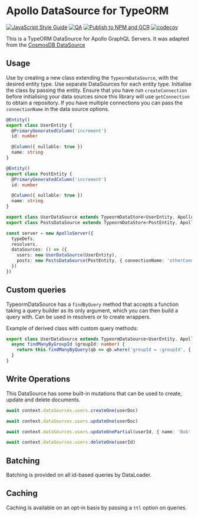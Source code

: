 # Apollo DataSource for TypeORM

[![JavaScript Style Guide](https://img.shields.io/badge/code_style-standard-brightgreen.svg)](https://standardjs.com)
[![QA](https://github.com/swantzter/apollo-datasource-typeorm/actions/workflows/qa.yml/badge.svg)](https://github.com/swantzter/apollo-datasource-typeorm/actions/workflows/qa.yml)
[![Publish to NPM and GCR](https://github.com/swantzter/apollo-datasource-typeorm/actions/workflows/publish.yml/badge.svg)](https://github.com/swantzter/apollo-datasource-typeorm/actions/workflows/publish.yml)
[![codecov](https://codecov.io/gh/swantzter/apollo-datasource-typeorm/branch/main/graph/badge.svg)](https://codecov.io/gh/swantzter/apollo-datasource-typeorm)

This is a TypeORM DataSource for Apollo GraphQL Servers. It was adapted from the [CosmosDB DataSource](https://github.com/andrejpk/apollo-datasource-cosmosdb)

## Usage

Use by creating a new class extending the `TypeormDataSource`, with the desired
entity type. Use separate DataSources for each entity type. Initialise the class
by passing the entity. Ensure that you have run `createConnection` before
initialising your data sources since this library will use `getConnection` to
obtain a repository. If you have multiple connections you can pass the
`connectionName` in the data source options.

```typescript
@Entity()
export class UserEntity {
  @PrimaryGeneratedColumn('increment')
  id: number

  @Column({ nullable: true })
  name: string
}

@Entity()
export class PostEntity {
  @PrimaryGeneratedColumn('increment')
  id: number

  @Column({ nullable: true })
  name: string
}

export class UserDataSource extends TypeormDataStore<UserEntity, ApolloContext> {}
export class PostsDataSource extends TypeormDataStore<PostEntity, ApolloContext> {}

const server = new ApolloServer({
  typeDefs,
  resolvers,
  dataSources: () => ({
    users: new UserDataSource(UserEntity),
    posts: new PostsDataSource(PostEntity, { connectionName: 'otherConnection' })
  })
})
```

## Custom queries

TypeormDataSource has a `findByQuery` method that accepts a function taking a
query builder as its only argument, which you can then build a query with.
Can be used in resolvers or to create wrappers.

Example of derived class with custom query methods:

```typescript
export class UserDataSource extends TypeormDataSource<UserEntity, ApolloContext> {
  async findManyByGroupId (groupId: number) {
    return this.findManyByQuery(qb => qb.where('groupId = :groupId', { groupId: 2 }).limit(2))
  }
}
```

## Write Operations

This DataSource has some built-in mutations that can be used to create, update and delete documents.

```typescript
await context.dataSources.users.createOne(userDoc)

await context.dataSources.users.updateOne(userDoc)

await context.dataSources.users.updateOnePartial(userId, { name: 'Bob' })

await context.dataSources.users.deleteOne(userId)
```

## Batching

Batching is provided on all id-based queries by DataLoader.

## Caching

Caching is available on an opt-in basis by passing a `ttl` option on queries.
